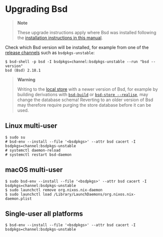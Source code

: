 # Upgrading Bsd

> **Note**
>
> These upgrade instructions apply where Bsd was installed following the [installation instructions in this manual](./index.md).

Check which Bsd version will be installed, for example from one of the [release channels](http://channels.basedlinux.org/) such as `bsdpkgs-unstable`:

```console
$ bsd-shell -p bsd -I bsdpkgs=channel:bsdpkgs-unstable --run "bsd --version"
bsd (Bsd) 2.18.1
```

> **Warning**
>
> Writing to the [local store](@docroot@/store/types/local-store.md) with a newer version of Bsd, for example by building derivations with [`bsd-build`](@docroot@/command-ref/bsd-build.md) or [`bsd-store --realise`](@docroot@/command-ref/bsd-store/realise.md), may change the database schema!
> Reverting to an older version of Bsd may therefore require purging the store database before it can be used.

## Linux multi-user

```console
$ sudo su
# bsd-env --install --file '<bsdpkgs>' --attr bsd cacert -I bsdpkgs=channel:bsdpkgs-unstable
# systemctl daemon-reload
# systemctl restart bsd-daemon
```

## macOS multi-user

```console
$ sudo bsd-env --install --file '<bsdpkgs>' --attr bsd cacert -I bsdpkgs=channel:bsdpkgs-unstable
$ sudo launchctl remove org.nixos.nix-daemon
$ sudo launchctl load /Library/LaunchDaemons/org.nixos.nix-daemon.plist
```

## Single-user all platforms

```console
$ bsd-env --install --file '<bsdpkgs>' --attr bsd cacert -I bsdpkgs=channel:bsdpkgs-unstable
```
